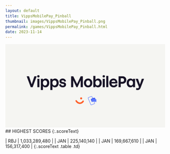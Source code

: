 ```yaml
---
layout: default
title: VippsMobilePay_Pinball
thumbnail: images/VippsMobilePay_Pinball.png
permalink: /games/VippsMobilePay_Pinball.html
date: 2023-11-14
---
```


<img src="../images/VippsMobilePay_Pinball.png" class="gameThumbnail img-fluid mx-auto align-middle">
## HIGHEST SCORES
{:.scoreText}

| RBJ | 1,033,289,480 | 
| JAN | 225,140,140 | 
| JAN | 169,667,610 | 
| JAN | 156,317,400 | 
{:.scoreText .table .td}
